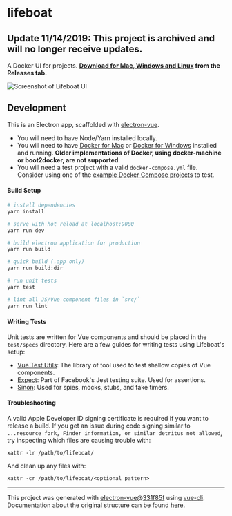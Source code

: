 # lifeboat

## Update 11/14/2019: This project is archived and will no longer receive updates.

A Docker UI for projects. **[Download for Mac, Windows and Linux](https://github.com/jplhomer/lifeboat/releases) from the Releases tab.**

![Screenshot of Lifeboat UI](https://user-images.githubusercontent.com/848147/32585014-ea2a74b2-c4c0-11e7-8563-9bd4800590ff.png)

## Development

This is an Electron app, scaffolded with [electron-vue](https://github.com/SimulatedGREG/electron-vue).

- You will need to have Node/Yarn installed locally.
- You will need to have [Docker for Mac](https://docs.docker.com/docker-for-mac/install/) or [Docker for Windows](https://store.docker.com/editions/community/docker-ce-desktop-windows) installed and running. **Older implementations of Docker, using docker-machine or boot2docker, are not supported**.
- You will need a test project with a valid `docker-compose.yml` file. Consider using one of the [example Docker Compose projects](https://docs.docker.com/compose/) to test.

#### Build Setup

``` bash
# install dependencies
yarn install

# serve with hot reload at localhost:9080
yarn run dev

# build electron application for production
yarn run build

# quick build (.app only)
yarn run build:dir

# run unit tests
yarn test

# lint all JS/Vue component files in `src/`
yarn run lint

```

#### Writing Tests

Unit tests are written for Vue components and should be placed in the `test/specs` directory. Here are a few guides for writing tests using Lifeboat's setup:

- [Vue Test Utils](https://vue-test-utils.vuejs.org): The library of tool used to test shallow copies of Vue components.
- [Expect](https://facebook.github.io/jest/docs/en/expect.html): Part of Facebook's Jest testing suite. Used for assertions.
- [Sinon](http://sinonjs.org/): Used for spies, mocks, stubs, and fake timers.

#### Troubleshooting

A valid Apple Developer ID signing certificate is required if you want to release a build. If you get an issue during code signing similar to `...resource fork, Finder information, or similar detritus not allowed`, try inspecting which files are causing trouble with:

```
xattr -lr /path/to/lifeboat/
```

And clean up any files with:

```
xattr -cr /path/to/lifeboat/<optional pattern>
```

---

This project was generated with [electron-vue](https://github.com/SimulatedGREG/electron-vue)@[331f85f](https://github.com/SimulatedGREG/electron-vue/tree/331f85fd556cc0d60a30ad019a44a29baaed49f5) using [vue-cli](https://github.com/vuejs/vue-cli). Documentation about the original structure can be found [here](https://simulatedgreg.gitbooks.io/electron-vue/content/index.html).
